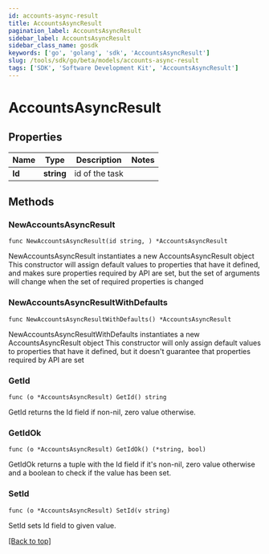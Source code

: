 ```yaml
---
id: accounts-async-result
title: AccountsAsyncResult
pagination_label: AccountsAsyncResult
sidebar_label: AccountsAsyncResult
sidebar_class_name: gosdk
keywords: ['go', 'golang', 'sdk', 'AccountsAsyncResult'] 
slug: /tools/sdk/go/beta/models/accounts-async-result
tags: ['SDK', 'Software Development Kit', 'AccountsAsyncResult']
---
```


# AccountsAsyncResult

## Properties

Name | Type | Description | Notes
------------ | ------------- | ------------- | -------------
**Id** | **string** | id of the task | 

## Methods

### NewAccountsAsyncResult

`func NewAccountsAsyncResult(id string, ) *AccountsAsyncResult`

NewAccountsAsyncResult instantiates a new AccountsAsyncResult object
This constructor will assign default values to properties that have it defined,
and makes sure properties required by API are set, but the set of arguments
will change when the set of required properties is changed

### NewAccountsAsyncResultWithDefaults

`func NewAccountsAsyncResultWithDefaults() *AccountsAsyncResult`

NewAccountsAsyncResultWithDefaults instantiates a new AccountsAsyncResult object
This constructor will only assign default values to properties that have it defined,
but it doesn't guarantee that properties required by API are set

### GetId

`func (o *AccountsAsyncResult) GetId() string`

GetId returns the Id field if non-nil, zero value otherwise.

### GetIdOk

`func (o *AccountsAsyncResult) GetIdOk() (*string, bool)`

GetIdOk returns a tuple with the Id field if it's non-nil, zero value otherwise
and a boolean to check if the value has been set.

### SetId

`func (o *AccountsAsyncResult) SetId(v string)`

SetId sets Id field to given value.



[[Back to top]](#) 


